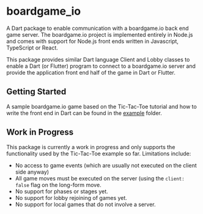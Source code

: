# boardgame_io

A Dart package to enable communication with a boardgame.io back end game server.
The boardgame.io project is implemented entirely in Node.js and comes with support
for Node.js front ends written in Javascript, TypeScript or React.

This package provides similar Dart language Client and Lobby classes to enable
a Dart (or Flutter) program to connect to a boardgame.io server and provide the
application front end half of the game in Dart or Flutter.

## Getting Started

A sample boardgame.io game based on the Tic-Tac-Toe tutorial and how to write the
front end in Dart can be found in the [example](example/) folder.

## Work in Progress

This package is currently a work in progress and only supports the functionality
used by the Tic-Tac-Toe example so far. Limitations include:

- No access to game events (which are usually not executed on the client side
anyway)
- All game moves must be executed on the server (using the `client: false` flag
on the long-form move.
- No support for phases or stages yet.
- No support for lobby rejoining of games yet.
- No support for local games that do not involve a server.
